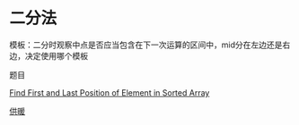 # 二分法

模板：二分时观察中点是否应当包含在下一次运算的区间中，mid分在左边还是右边，决定使用哪个模板



题目

[Find First and Last Position of Element in Sorted Array](https://leetcode.com/problems/find-first-and-last-position-of-element-in-sorted-array/)

[供暖](https://www.acwing.com/activity/content/code/content/7016/)

